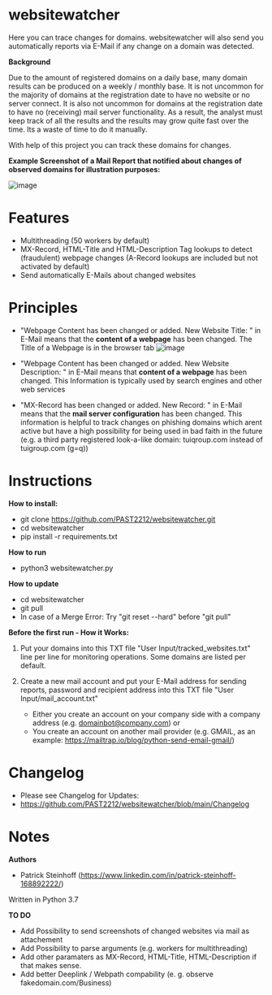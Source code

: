 # websitewatcher

Here you can trace changes for domains. websitewatcher will also send you automatically reports via E-Mail if any change on a domain was detected.


**Background**

Due to the amount of registered domains on a daily base, many domain results can be produced on a weekly / monthly base. It is not uncommon for the majority of domains at the registration date to have no website or no server connect. It is also not uncommon for domains at the registration date to have no (receiving) mail server functionality. As a result, the analyst must keep track of all the results and the results may grow quite fast over the time. Its a waste of time to do it manually.

With help of this project you can track these domains for changes.


**Example Screenshot of a Mail Report that notified about changes of observed domains for illustration purposes:**

![image](https://github.com/PAST2212/websitewatcher/assets/124390875/d8e59195-97fb-40c2-be42-5eda7c29cf39)



# **Features**
- Multithreading (50 workers by default)
- MX-Record, HTML-Title and HTML-Description Tag lookups to detect (fraudulent) webpage changes (A-Record lookups are included but not activated by default)
- Send automatically E-Mails about changed websites


# **Principles**
- "Webpage Content has been changed or added. New Website Title: " in E-Mail means that the **content of a webpage** has been changed. The Title of a Webpage is in the browser tab
  ![image](https://github.com/PAST2212/websitewatcher/assets/124390875/94436f80-1a95-4727-88de-c2b933011842)

- "Webpage Content has been changed or added. New Website Description: " in E-Mail means that **content of a webpage** has been changed. This Information is typically used by search engines and other web services

- "MX-Record has been changed or added. New Record: " in E-Mail means that the **mail server configuration** has been changed. This information is helpful to track changes on phishing domains which arent active but have a high possibility for being used in bad faith in the future (e.g. a third party registered look-a-like domain: tuiqroup.com instead of tuigroup.com (g=q))

# **Instructions**

**How to install:**
- git clone https://github.com/PAST2212/websitewatcher.git
- cd websitewatcher
- pip install -r requirements.txt

**How to run**
- python3 websitewatcher.py

**How to update**
- cd websitewatcher
- git pull
- In case of a Merge Error: Try "git reset --hard" before "git pull"

**Before the first run - How it Works:**
1. Put your domains into this TXT file "User Input/tracked_websites.txt" line per line for monitoring operations. Some domains are listed per default.

2. Create a new mail account and put your E-Mail address for sending reports, password and recipient address into this TXT file "User Input/mail_account.txt"
   - Either you create an account on your company side with a company address (e.g. domainbot@company.com) or
   - You create an account on another mail provider (e.g. GMAIL, as an example: https://mailtrap.io/blog/python-send-email-gmail/)

# **Changelog**

- Please see Changelog for Updates:
- https://github.com/PAST2212/websitewatcher/blob/main/Changelog

# **Notes**

**Authors**
- Patrick Steinhoff (https://www.linkedin.com/in/patrick-steinhoff-168892222/)

Written in Python 3.7

**TO DO**
- Add Possibility to send screenshots of changed websites via mail as attachement 
- Add Possibility to parse arguments (e.g. workers for multithreading)
- Add other paramaters as MX-Record, HTML-Title, HTML-Description if that makes sense.
- Add better Deeplink / Webpath compability (e. g. observe fakedomain.com/Business) 
